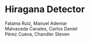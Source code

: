 # Hiragana Detector

Fatama Ruiz, Manuel Ademar  
Malvaceda Canales, Carlos Daniel  
Pérez Cueva, Chandler Steven  
